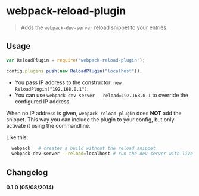 # webpack-reload-plugin
> Adds the `webpack-dev-server` reload snippet to your entries.

## Usage

```js
var ReloadPlugin = require('webpack-reload-plugin');

config.plugins.push(new ReloadPlugin("localhost")); 
```

* You pass IP address to the constructor: `new ReloadPlugin("192.168.0.1")`.
* You can  use `webpack-dev-server --reload=192.168.0.1` to override the configured IP address.

When no IP address is given, `webpack-reload-plugin` does **NOT** add the snippet. This way you can include the plugin to your config, but only activate it using the commandline.

Like this:

```bash
  webpack   # creates a build without the reload snippet
  webpack-dev-server --reload=localhost # run the dev server with live reload
```

## Changelog

#### 0.1.0 (05/08/2014)

